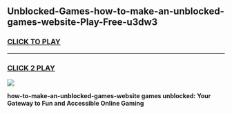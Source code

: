 
## Unblocked-Games-how-to-make-an-unblocked-games-website-Play-Free-u3dw3
<h3>
<a href="https://premium76.site?title=how-to-make-an-unblocked-games-website&ref=23A">CLICK TO PLAY</a></h3>
<hr>

<h3>
<a href="https://premium76.site?title=how-to-make-an-unblocked-games-website&ref=23A">CLICK 2 PLAY</a>
  
</h3>

<a href="https://premium76.site?title=how-to-make-an-unblocked-games-website&ref=23A"><img src="https://clearcache.store/games.png"></a>


**how-to-make-an-unblocked-games-website games unblocked: Your Gateway to Fun and Accessible Online Gaming**
